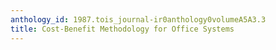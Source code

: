 ```yaml
---
anthology_id: 1987.tois_journal-ir0anthology0volumeA5A3.3
title: Cost-Benefit Methodology for Office Systems
---
```

